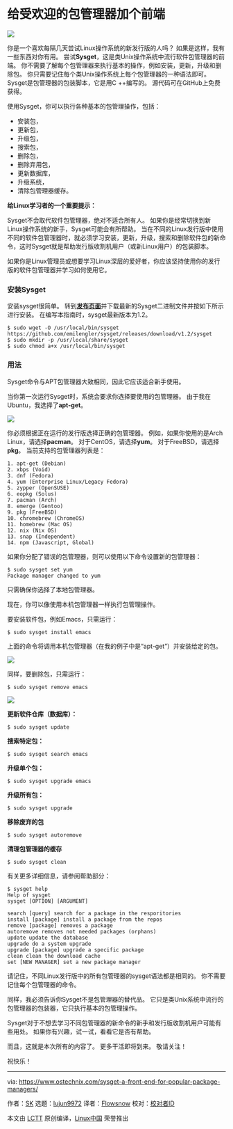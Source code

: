 给受欢迎的包管理器加个前端
======

![](https://www.ostechnix.com/wp-content/uploads/2018/10/sysget-720x340.png)

你是一个喜欢每隔几天尝试Linux操作系统的新发行版的人吗？ 如果是这样，我有一些东西对你有用。 尝试**Sysget**，这是类Unix操作系统中流行软件包管理器的前端。 你不需要了解每个包管理器来执行基本的操作，例如安装，更新，升级和删除包。 你只需要记住每个类Unix操作系统上每个包管理器的一种语法即可。 Sysget是包管理器的包装脚本，它是用C ++编写的。 源代码可在GitHub上免费获得。

使用Sysget，你可以执行各种基本的包管理操作，包括：

- 安装包，
- 更新包，
- 升级包，
- 搜索包，
- 删除包，
- 删除弃用包，
- 更新数据库，
- 升级系统，
- 清除包管理器缓存。

**给Linux学习者的一个重要提示：**

Sysget不会取代软件包管理器，绝对不适合所有人。 如果你是经常切换到新Linux操作系统的新手，Sysget可能会有所帮助。 当在不同的Linux发行版中使用不同的软件包管理器时，就必须学习安装，更新，升级，搜索和删除软件包的新命令，这时Sysget就是帮助发行版收割机用户（或新Linux用户）的包装脚本。

如果你是Linux管理员或想要学习Linux深层的爱好者，你应该坚持使用你的发行版的软件包管理器并学习如何使用它。

### 安装Sysget

安装sysget很简单。 转到[**发布页面**][1]并下载最新的Sysget二进制文件并按如下所示进行安装。 在编写本指南时，sysget最新版本为1.2。

```
$ sudo wget -O /usr/local/bin/sysget https://github.com/emilengler/sysget/releases/download/v1.2/sysget
$ sudo mkdir -p /usr/local/share/sysget
$ sudo chmod a+x /usr/local/bin/sysget
```

### 用法

Sysget命令与APT包管理器大致相同，因此它应该适合新手使用。

当你第一次运行Sysget时，系统会要求你选择要使用的包管理器。 由于我在Ubuntu，我选择了**apt-get**。

![](https://www.ostechnix.com/wp-content/uploads/2018/10/sysget-1.png)

你必须根据正在运行的发行版选择正确的包管理器。 例如，如果你使用的是Arch Linux，请选择**pacman**。 对于CentOS，请选择**yum**。 对于FreeBSD，请选择**pkg**。 当前支持的包管理器列表是：

    1. apt-get (Debian)
    2. xbps (Void)
    3. dnf (Fedora)
    4. yum (Enterprise Linux/Legacy Fedora)
    5. zypper (OpenSUSE)
    6. eopkg (Solus)
    7. pacman (Arch)
    8. emerge (Gentoo)
    9. pkg (FreeBSD)
    10. chromebrew (ChromeOS)
    11. homebrew (Mac OS)
    12. nix (Nix OS)
    13. snap (Independent)
    14. npm (Javascript, Global)

如果你分配了错误的包管理器，则可以使用以下命令设置新的包管理器：

```
$ sudo sysget set yum
Package manager changed to yum
```

只需确保你选择了本地包管理器。

现在，你可以像使用本机包管理器一样执行包管理操作。

要安装软件包，例如Emacs，只需运行：

```
$ sudo sysget install emacs
```

上面的命令将调用本机包管理器（在我的例子中是“apt-get”）并安装给定的包。

![](https://www.ostechnix.com/wp-content/uploads/2018/10/Install-package-using-Sysget.png)

同样，要删除包，只需运行：

```
$ sudo sysget remove emacs
```

![](https://www.ostechnix.com/wp-content/uploads/2018/10/Remove-package-using-Sysget.png)

**更新软件仓库（数据库）：**

```
$ sudo sysget update
```

**搜索特定包：**

```
$ sudo sysget search emacs
```

**升级单个包：**

```
$ sudo sysget upgrade emacs
```

**升级所有包：**

```
$ sudo sysget upgrade
```

**移除废弃的包**

```
$ sudo sysget autoremove
```

**清理包管理器的缓存**

```
$ sudo sysget clean
```

有关更多详细信息，请参阅帮助部分：

```
$ sysget help
Help of sysget
sysget [OPTION] [ARGUMENT]

search [query] search for a package in the resporitories
install [package] install a package from the repos
remove [package] removes a package
autoremove removes not needed packages (orphans)
update update the database
upgrade do a system upgrade
upgrade [package] upgrade a specific package
clean clean the download cache
set [NEW MANAGER] set a new package manager
```

请记住，不同Linux发行版中的所有包管理器的sysget语法都是相同的。 你不需要记住每个包管理器的命令。

同样，我必须告诉你Sysget不是包管理器的替代品。 它只是类Unix系统中流行的包管理器的包装器，它只执行基本的包管理操作。

Sysget对于不想去学习不同包管理器的新命令的新手和发行版收割机用户可能有些用处。 如果你有兴趣，试一试，看看它是否有帮助。

而且，这就是本次所有的内容了。 更多干活即将到来。 敬请关注！

祝快乐！

--------------------------------------------------------------------------------

via: https://www.ostechnix.com/sysget-a-front-end-for-popular-package-managers/

作者：[SK][a]
选题：[lujun9972][b]
译者：[Flowsnow](https://github.com/Flowsnow)
校对：[校对者ID](https://github.com/校对者ID)

本文由 [LCTT](https://github.com/LCTT/TranslateProject) 原创编译，[Linux中国](https://linux.cn/) 荣誉推出

[a]: https://www.ostechnix.com/author/sk/
[b]: https://github.com/lujun9972
[1]: https://github.com/emilengler/sysget/releases

